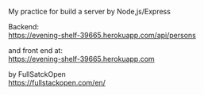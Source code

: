 My practice for build a server by Node,js/Express
  
Backend:  
https://evening-shelf-39665.herokuapp.com/api/persons 

and front end at:  
https://evening-shelf-39665.herokuapp.com
  
by FullSatckOpen  
https://fullstackopen.com/en/

